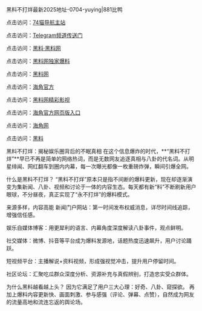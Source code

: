 黑料不打烊最新2025地址-0704-yuying|881比鸭

点击访问：<a href="https://74mao.com/">74猫导航主站</a>

点击访问：<a href="https://74mao.com/">Telegram频道传送门</a>

点击访问：<a href="https://heiliaolvzlu3.pages.dev">黑料·黑料网</a>

点击访问：<a href="https://heiliaoyvnrda.pages.dev">黑料网独家爆料</a>

点击访问：<a href="https://haef.pages.dev/">黑料网</a>

点击访问：<a href="https://gdas.pages.dev/">海角官方</a>

点击访问：<a href="https://sdfsh.pages.dev/">黑料网精彩影视</a>

点击访问：<a href="https://sdbsd.pages.dev/">海角官方网页版入口</a>

点击访问：<a href="https://ert-6he.pages.dev/">海角网</a>

点击访问：<a href="https://gbs-3wd.pages.dev/">黑料</a>

黑料不打烊：揭秘娱乐圈背后的不眠真相
在这个信息爆炸的时代，**“黑料不打烊”**早已不再是简单的网络热词，而是无数网友追逐真相与八卦的代名词。从明星绯闻、网红翻车到圈内内幕，每一次曝光都像一枚重磅炸弹，瞬间引爆全网。

什么是黑料不打烊？
“黑料不打烊”原本只是指不间断的爆料更新，现在却逐渐演变为集新闻、八卦、视频和讨论于一体的内容生态。每天都有新“料”不断刷新用户眼球，不分昼夜，真正实现了“永不打烊”的爆料模式。

来源多样，内容高能
新闻门户网站：第一时间发布权威消息，详尽时间线追踪，增强信任感。

娱乐自媒体博客：用更犀利的语言、内幕角度深度解读八卦事件，观点鲜明。

社交媒体：微博、抖音等平台成为爆料发源地，话题热度迅速飙升，用户讨论踊跃。

短视频平台：主播解说+资料视频，形成强视觉冲击，提升用户停留时间。

社区论坛：汇聚吃瓜群众深度分析、资源补充与真假辨别，打造忠实受众群体。

为什么黑料越看越上头？
因为它满足了用户三大心理：好奇、八卦、窥探欲。 再加上爆料内容更新快、画面刺激、参与感强（评论、弹幕、点赞），自然成为网友的流量高地和流连忘返的舆论场。
